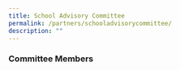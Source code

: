 ```yaml
---
title: School Advisory Committee
permalink: /partners/schooladvisorycommittee/
description: ""
---
```

### Committee Members
